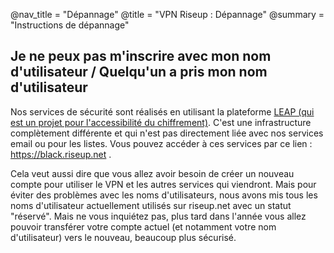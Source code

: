 @nav_title = "Dépannage"
@title = "VPN Riseup : Dépannage"
@summary = "Instructions de dépannage"

## Je ne peux pas m'inscrire avec mon nom d'utilisateur / Quelqu'un a pris mon nom d'utilisateur

Nos services de sécurité sont réalisés en utilisant la plateforme  [LEAP (qui est un projet pour l'accessibilité du chiffrement)](https://leap.se). C'est une infrastructure complètement différente et qui n'est pas directement liée avec nos services email ou pour les listes. Vous pouvez accéder à ces services par ce lien : https://black.riseup.net .

Cela veut aussi dire que vous allez avoir besoin de créer un nouveau compte pour utiliser le VPN et les autres services qui viendront. Mais pour éviter des problèmes avec les noms d'utilisateurs, nous avons mis tous les noms d'utilisateur actuellement utilisés sur riseup.net avec un statut "réservé". Mais ne vous inquiétez pas, plus tard dans l'année vous allez pouvoir transférer votre compte actuel (et notamment votre nom d'utilisateur) vers le nouveau, beaucoup plus sécurisé.


